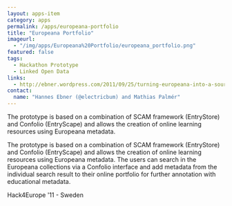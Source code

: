 ```yaml
---
layout: apps-item
category: apps
permalink: /apps/europeana-portfolio
title: "Europeana Portfolio"
imageurl:
  - "/img/apps/Europeana%20Portfolio/europeana_portfolio.png"
featured: false
tags:
  - Hackathon Prototype
  - Linked Open Data
links:
  - http://ebner.wordpress.com/2011/09/25/turning-europeana-into-a-source-for-educational-content/
contact: 
  name: "Hannes Ebner (@electricbum) and Mathias Palmér"
---
```


The prototype is based on a combination of SCAM framework (EntryStore) and Confolio (EntryScape) and allows the creation of online learning resources using Europeana metadata.

The prototype is based on a combination of SCAM framework (EntryStore) and Confolio (EntryScape) and allows the creation of online learning resources using Europeana metadata. The users can search in the Europeana collections via a Confolio interface and add metadata from the individual search result to their online portfolio for further annotation with educational metadata.

 Hack4Europe '11 - Sweden
